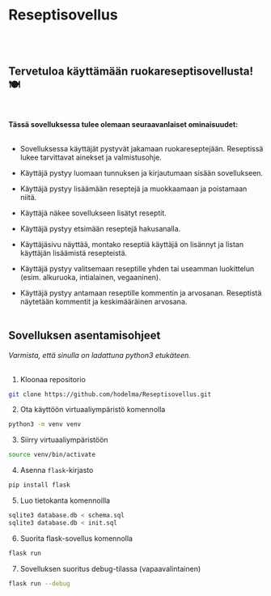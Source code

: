 # Reseptisovellus
<br><br>
## Tervetuloa käyttämään ruokareseptisovellusta! 🍽
<br>

**Tässä sovelluksessa tulee olemaan seuraavanlaiset ominaisuudet:**
<br><br>
- Sovelluksessa käyttäjät pystyvät jakamaan ruokareseptejään. Reseptissä lukee tarvittavat ainekset ja valmistusohje.

- Käyttäjä pystyy luomaan tunnuksen ja kirjautumaan sisään sovellukseen.

- Käyttäjä pystyy lisäämään reseptejä ja muokkaamaan ja poistamaan niitä.

- Käyttäjä näkee sovellukseen lisätyt reseptit.

- Käyttäjä pystyy etsimään reseptejä hakusanalla.

- Käyttäjäsivu näyttää, montako reseptiä käyttäjä on lisännyt ja listan käyttäjän lisäämistä resepteistä.

- Käyttäjä pystyy valitsemaan reseptille yhden tai useamman luokittelun (esim. alkuruoka, intialainen, vegaaninen).

- Käyttäjä pystyy antamaan reseptille kommentin ja arvosanan. Reseptistä näytetään kommentit ja keskimääräinen arvosana.
<br><br>
## Sovelluksen asentamisohjeet
*Varmista, että sinulla on ladattuna python3 etukäteen.*
<br><br>

1. Kloonaa repositorio
```bash
git clone https://github.com/hodelma/Reseptisovellus.git
```


2. Ota käyttöön virtuaaliympäristö komennolla
```bash
python3 -m venv venv
```


3. Siirry virtuaaliympäristöön
```bash
source venv/bin/activate
```

4. Asenna ```flask```-kirjasto
```bash
pip install flask
```


5. Luo tietokanta komennoilla
```bash
sqlite3 database.db < schema.sql
sqlite3 database.db < init.sql
```


6. Suorita flask-sovellus komennolla
```bash
flask run
```

7. Sovelluksen suoritus debug-tilassa (vapaavalintainen)
```bash
flask run --debug
```
